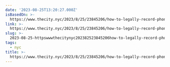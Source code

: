 ```yaml
---
date: '2023-08-25T13:20:27.000Z'
isBasedOn: >-
  https://www.thecity.nyc/2023/8/25/23845206/how-to-legally-record-phone-call-new-york
link: >-
  https://www.thecity.nyc/2023/8/25/23845206/how-to-legally-record-phone-call-new-york
slug: >-
  2023-08-25-httpswwwthecitynyc202382523845206how-to-legally-record-phone-call-new-york
tags:
  - nyc
title: >-
  https://www.thecity.nyc/2023/8/25/23845206/how-to-legally-record-phone-call-new-york
---
```


